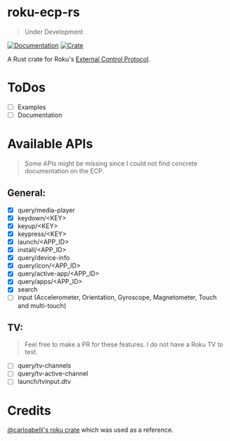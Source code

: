 # roku-ecp-rs
> Under Development

[![Documentation](https://docs.rs/roku-ecp/badge.svg)](https://docs.rs/roku-ecp/)
[![Crate](https://img.shields.io/crates/v/roku-ecp.svg)](https://crates.io/crates/roku-ecp)

A Rust crate for Roku's [External Control Protocol]((https://developer.roku.com/en-gb/docs/developer-program/debugging/external-control-api.md)).

# ToDos
- [ ] Examples
- [ ] Documentation

# Available APIs
> Some APIs might be missing since I could not find concrete documentation on
> the ECP.

## General:
- [x] query/media-player
- [x] keydown/\<KEY>
- [x] keyup/\<KEY>
- [x] keypress/\<KEY>
- [x] launch/\<APP_ID>
- [x] install/\<APP_ID>
- [X] query/device-info
- [x] query/icon/\<APP_ID>
- [x] query/active-app/\<APP_ID>
- [x] query/apps/\<APP_ID>
- [x] search
- [ ] input (Accelerometer, Orientation, Gyroscope, Magnetometer, Touch and multi-touch)

## TV:
> Feel free to make a PR for these features. I do not have a Roku TV to test.
- [ ] query/tv-channels
- [ ] query/tv-active-channel
- [ ] launch/tvinput.dtv

# Credits

[@carloabelli's roku crate](https://github.com/carloabelli/roku) which was used as a reference.